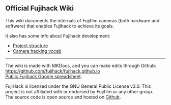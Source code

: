 ## Official Fujihack Wiki

This wiki documents the internals of Fujifilm cameras (both hardware and software) that enables Fujihack to achieve its goals.

It also has some info about Fujihack development:

- [Project structure](structure.md)
- [Camera hacking vocab](words.md)

---
The wiki is made with MKDocs, and you can make edits through Github: https://github.com/fujihack/fujihack.github.io  
[Public Fujihack Google spreadsheet](https://docs.google.com/spreadsheets/d/1HnRGIC9CDXgBGscjW5mOb_aKOIqzI9wp8RbXZ-fu78k/edit#gid=0).  

FujiHack is licensed under the GNU General Public License v3.0. This project is not affiliated with or endorsed by Fujifilm or any other group.  
The source code is open source and hosted on [Github](https://github.com/fujihack/fujihack).
